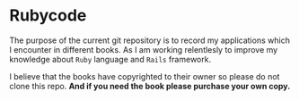 # Rubycode

The purpose of the current git repository is to record my applications which I encounter in different books. As I am working relentlesly to improve my knowledge about `Ruby` language and `Rails` framework.

I believe that the books have copyrighted to their owner so please do not clone this repo. **And if you need the book please purchase your own copy.**